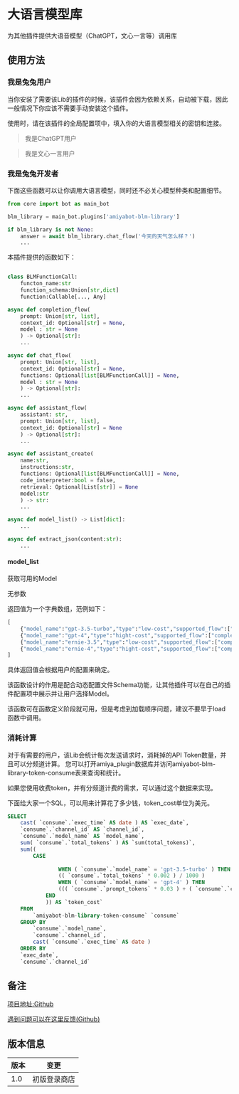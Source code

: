# 大语言模型库

为其他插件提供大语音模型（ChatGPT，文心一言等）调用库

## 使用方法

### 我是兔兔用户

当你安装了需要该Lib的插件的时候，该插件会因为依赖关系，自动被下载，因此一般情况下你应该不需要手动安装这个插件。

使用时，请在该插件的全局配置项中，填入你的大语言模型相关的密钥和连接。

> 我是ChatGPT用户

> 我是文心一言用户

### 我是兔兔开发者

下面这些函数可以让你调用大语言模型，同时还不必关心模型种类和配置细节。

```python
from core import bot as main_bot

blm_library = main_bot.plugins['amiyabot-blm-library']

if blm_library is not None:
    answer = await blm_library.chat_flow('今天的天气怎么样？')
    ...

```

本插件提供的函数如下：

```python

class BLMFunctionCall:
    functon_name:str
    function_schema:Union[str,dict]
    function:Callable[..., Any]

async def completion_flow(
    prompt: Union[str, list],
    context_id: Optional[str] = None,
	model : str = None
    ) -> Optional[str]:
    ...

async def chat_flow(
    prompt: Union[str, list],
    context_id: Optional[str] = None,
    functions: Optional[list[BLMFunctionCall]] = None,
	model : str = None
    ) -> Optional[str]:
    ...

async def assistant_flow(
	assistant: str,
    prompt: Union[str, list],
    context_id: Optional[str] = None
    ) -> Optional[str]:
    ...

async def assistant_create(
    name:str,
    instructions:str,
    functions: Optional[list[BLMFunctionCall]] = None,
    code_interpreter:bool = false,
    retrieval: Optional[List[str]] = None
    model:str
    ) -> str:
    ...

async def model_list() -> List[dict]:
    ...

async def extract_json(content:str):
    ...

```

#### model_list

获取可用的Model

无参数

返回值为一个字典数组，范例如下：

```python
[
    {"model_name":"gpt-3.5-turbo","type":"low-cost","supported_flow":["completion_flow","chat_flow","assistant_flow"]},
    {"model_name":"gpt-4","type":"hight-cost","supported_flow":["completion_flow","chat_flow","assistant_flow"]},
    {"model_name":"ernie-3.5","type":"low-cost","supported_flow":["completion_flow","chat_flow"]},
    {"model_name":"ernie-4","type":"hight-cost","supported_flow":["completion_flow","chat_flow"]},
]
```

具体返回值会根据用户的配置来确定。

该函数设计的作用是配合动态配置文件Schema功能，让其他插件可以在自己的插件配置项中展示并让用户选择Model。

该函数可在函数定义阶段就可用，但是考虑到加载顺序问题，建议不要早于load函数中调用。

### 消耗计算

对于有需要的用户，该Lib会统计每次发送请求时，消耗掉的API Token数量，并且可以分频道计算。
您可以打开amiya_plugin数据库并访问amiyabot-blm-library-token-consume表来查询和统计。

如果您使用收费token，并有分频道计费的需求，可以通过这个数据来实现。

下面给大家一个SQL，可以用来计算花了多少钱，token_cost单位为美元。

```SQL
SELECT
	cast( `consume`.`exec_time` AS date ) AS `exec_date`,
	`consume`.`channel_id` AS `channel_id`,
	`consume`.`model_name` AS `model_name`,
	sum( `consume`.`total_tokens` ) AS `sum(total_tokens)`,
	sum((
		CASE
				
				WHEN ( `consume`.`model_name` = 'gpt-3.5-turbo' ) THEN
				(( `consume`.`total_tokens` * 0.002 ) / 1000 ) 
				WHEN ( `consume`.`model_name` = 'gpt-4' ) THEN
				((( `consume`.`prompt_tokens` * 0.03 ) + ( `consume`.`completion_tokens` * 0.06 )) / 1000 ) ELSE 0 
			END 
			)) AS `token_cost` 
	FROM
		`amiyabot-blm-library-token-consume` `consume` 
	GROUP BY
		`consume`.`model_name`,
		`consume`.`channel_id`,
		cast( `consume`.`exec_time` AS date ) 
	ORDER BY
	`exec_date`,
	`consume`.`channel_id`
```

## 备注

[项目地址:Github](https://github.com/hsyhhssyy/amiyabot-arknights-hsyhhssyy-player-rating/)

[遇到问题可以在这里反馈(Github)](https://github.com/hsyhhssyy/amiyabot-arknights-hsyhhssyy-player-rating/issues/new/)

## 版本信息

|  版本   | 变更  |
|  ----  | ----  |
| 1.0  | 初版登录商店 |